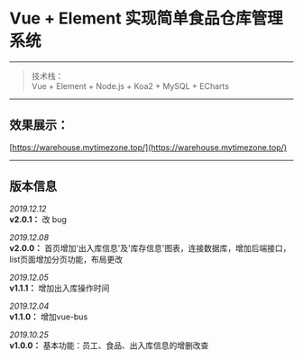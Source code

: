 # Vue + Element 实现简单食品仓库管理系统     

---
>技术栈：   
Vue + Element + Node.js + Koa2 + MySQL + ECharts   

---
## 效果展示：  
[https://warehouse.mytimezone.top/](https://warehouse.mytimezone.top/)    

---
## 版本信息   

*2019.12.12*     
**v2.0.1：** 改 bug

*2019.12.08*     
**v2.0.0：** 首页增加'出入库信息'及'库存信息'图表，连接数据库，增加后端接口，list页面增加分页功能，布局更改    

*2019.12.05*   
**v1.1.1：** 增加出入库操作时间   

*2019.12.04*   
**v1.1.0：** 增加vue-bus   

*2019.10.25*   
**v1.0.0：** 基本功能：员工、食品、出入库信息的增删改查   
